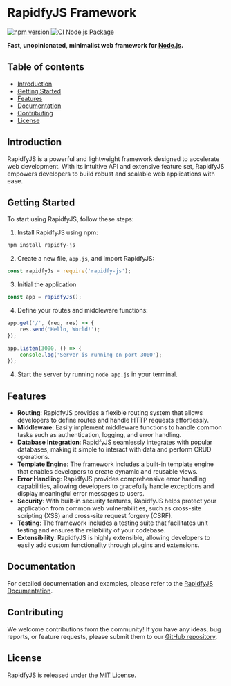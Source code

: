 # RapidfyJS Framework

[![npm version](https://badge.fury.io/js/rapidfy-js.svg)](https://badge.fury.io/js/rapidfy-js)
[![CI Node.js Package](https://github.com/KimmyLps/rapidfy-js/actions/workflows/ci-package.yml/badge.svg?branch=main&event=push)](https://github.com/KimmyLps/rapidfy-js/actions/workflows/ci-package.yml)

**Fast, unopinionated, minimalist web framework for [Node.js](http://nodejs.org).**

## Table of contents

* [Introduction](#introduction)
* [Getting Started](#getting-started)
* [Features](#features)
* [Documentation](#documentation)
* [Contributing](#contributing)
* [License](#license)

## Introduction
RapidfyJS is a powerful and lightweight framework designed to accelerate web development. With its intuitive API and extensive feature set, RapidfyJS empowers developers to build robust and scalable web applications with ease.

## Getting Started
To start using RapidfyJS, follow these steps:

1. Install RapidfyJS using npm:
```bash
npm install rapidfy-js
```

2. Create a new file, `app.js`, and import RapidfyJS:
```javascript
const rapidfyJs = require('rapidfy-js');
```

3. Initial the application
```javascript
const app = rapidfyJs();
```

4. Define your routes and middleware functions:
```javascript
app.get('/', (req, res) => {
    res.send('Hello, World!');
});

app.listen(3000, () => {
    console.log('Server is running on port 3000');
});
```

4. Start the server by running `node app.js` in your terminal.

## Features
- **Routing**: RapidfyJS provides a flexible routing system that allows developers to define routes and handle HTTP requests effortlessly.
- **Middleware**: Easily implement middleware functions to handle common tasks such as authentication, logging, and error handling.
- **Database Integration**: RapidfyJS seamlessly integrates with popular databases, making it simple to interact with data and perform CRUD operations.
- **Template Engine**: The framework includes a built-in template engine that enables developers to create dynamic and reusable views.
- **Error Handling**: RapidfyJS provides comprehensive error handling capabilities, allowing developers to gracefully handle exceptions and display meaningful error messages to users.
- **Security**: With built-in security features, RapidfyJS helps protect your application from common web vulnerabilities, such as cross-site scripting (XSS) and cross-site request forgery (CSRF).
- **Testing**: The framework includes a testing suite that facilitates unit testing and ensures the reliability of your codebase.
- **Extensibility**: RapidfyJS is highly extensible, allowing developers to easily add custom functionality through plugins and extensions.

## Documentation
For detailed documentation and examples, please refer to the [RapidfyJS Documentation](https://rapidfy-js-docs.com).

## Contributing
We welcome contributions from the community! If you have any ideas, bug reports, or feature requests, please submit them to our [GitHub repository](https://github.com/KimmyLps/rapidfy-js.git).

## License
RapidfyJS is released under the [MIT License](https://opensource.org/licenses/MIT).
